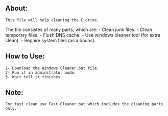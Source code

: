 ## About:
	This file will help cleaning the C drive.

The file consistes of many parts, which are:
	- Clean junk files.
	- Clean temporary files.
	- Flush DNS cache.
	- Use windows cleaner tool (for extra clean).
	- Repaire system files (as a bouns).

## How to Use:
	1- Download the Windows Cleaner.bat file.
	2- Run it in adminstrator mode.
	3- Wait tell it finishes.

## Note:
	For fast clean use Fast Cleaner.bat which includes the cleaning parts only.